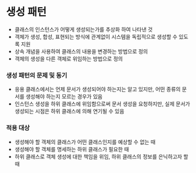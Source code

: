 # 생성 패턴
- 클래스의 인스턴스가 어떻게 생성되는가를 추상화 하여 나타낸 것
- 객체가 생성, 합성, 표현되는 방식에 관계없이 시스템을 독립적으로 생성할 수 있도록 지원 
- 상속 개념을 사용하여 클래스의 내용을 변경하는 방법으로 정의 
- 객체의 생성을 다른 객체로 위임하는 방법으로 정의
### 생성 패턴의 문제 및 동기
- 응용 클래스에서는 언제 문서가 생성되어야 하는지는 알고 있지만, 어떤 종류의 문서를 생성해야 하는지 모르는 경우가 있음 
- 인스턴스 생성을 하위 클래스에 위임함으로써 문서 생성을 요청하지만, 실제 문서가 생성되는 시점은 하위 클래스에 의해 연기될 수 있음
### 적용 대상
- 생성해야 할 객체의 클래스가 어떤 클래스인지를 예상할 수 없는 때 
- 생성해야 할 객체를 명세하는 하위 클래스가 필요한 때 
- 하위 클래스로 객체 생성에 대한 책임을 위임, 하위 클래스의 정보를 은닉하고자 할 때